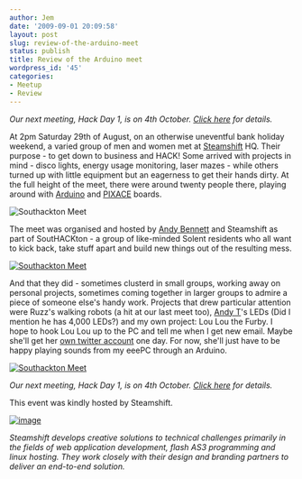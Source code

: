 ```yaml
---
author: Jem
date: '2009-09-01 20:09:58'
layout: post
slug: review-of-the-arduino-meet
status: publish
title: Review of the Arduino meet
wordpress_id: '45'
categories:
- Meetup
- Review
---
```


*Our next meeting, Hack Day 1, is on 4th October. 
[Click here](http://www.southackton.org.uk/2009/09/hack-day-1-meetup/ "Hack Day 1")
for details.* 

At 2pm Saturday 29th of August, on an otherwise uneventful
bank holiday weekend, a varied group of men and women met at
[Steamshift](http://steamshift.net/) HQ. Their purpose - to get down to
business and HACK! Some arrived with projects in mind - disco lights,
energy usage monitoring, laser mazes - while others turned up with
little equipment but an eagerness to get their hands dirty. At the full
height of the meet, there were around twenty people there, playing
around with [Arduino](http://www.arduino.cc/) and
[PIXACE](http://www.rev-ed.co.uk/picaxe/) boards. 

![Southackton Meet](http://theuncommon.co.uk/hackspace/wp-content/uploads/2009/09/sothackton2.jpg)

The meet was organised and hosted by 
[Andy Bennett](http://twitter.com/steamshift "@steamshift") and Steamshift as
part of SoutHACKton - a group of like-minded Solent residents who all
want to kick back, take stuff apart and build new things out of the
resulting mess. 

[![Southackton Meet](http://theuncommon.co.uk/hackspace/wp-content/uploads/2009/09/sothackton3.jpg)](http://farm4.static.flickr.com/3660/3874748845_6c40e25cef_m.jpg)

And that they did - sometimes clusterd in small groups, working away on
personal projects, sometimes coming together in larger groups to admire
a piece of someone else's handy work. Projects that drew particular
attention were Ruzz's walking robots (a hit at our last meet too), 
[Andy T](http://twitter.com/fraz3alpha "@fraz3alpha")'s LEDs (Did I mention he
has 4,000 LEDs?) and my own project: Lou Lou the Furby. I hope to hook
Lou Lou up to the PC and tell me when I get new email. Maybe she'll get
her [own twitter account](http://twitter.com/Bubblino "Bubblino") one
day. For now, she'll just have to be happy playing sounds from my eeePC
through an Arduino. 

[![Southackton Meet](http://theuncommon.co.uk/hackspace/wp-content/uploads/2009/09/sothackton1.jpg)](http://www.flickr.com/photos/42005974@N02/3874748871/)

*Our next meeting, Hack Day 1, is on 4th October. 
[Click here](../2009/09/hack-day-1-meetup/ "Hack Day 1") for details.*

This event was kindly hosted by Steamshift.

[![image](http://theuncommon.co.uk/hackspace/wp-content/uploads/2009/07/steamshift.png)](http://steamshift.net/)

*Steamshift develops creative solutions to technical challenges
primarily in the fields of web application development, flash AS3
programming and linux hosting. They work closely with their design and
branding partners to deliver an end-to-end solution.*
